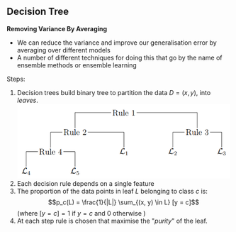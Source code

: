 ## Decision Tree
**Removing Variance By Averaging**
- We can reduce the variance and improve our generalisation error by averaging over different models
- A number of different techniques for doing this that go by the name of ensemble methods or ensemble learning

Steps:
1. Decision trees build binary tree to partition the data $D = {(x, y)}$, into _leaves_.
![](https://github.com/werdnakof/Advanced-Machine-Learning-Notes/blob/master/images/ensembleLearning1.png?raw=true)
2. Each decision rule depends on a single feature
3. The proportion of the data points in leaf $L$ belonging to class $c$ is:
	$$p_c(L) = \frac{1}{|L|} \sum_{(x, y) \in L} [y = c]$$
	(where $[y = c] = 1$ if $y = c$ and $0$ otherwise )
4. At each step rule is chosen that maximise the "_purity_" of the leaf.










<!--stackedit_data:
eyJoaXN0b3J5IjpbNjE1Mzc2MjE3LC0xMTc1ODE4NTc3LC0zMj
QzNDEyNDksMTk0MDAzOTgxNywxNzI1OTE5OTI0XX0=
-->